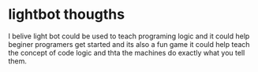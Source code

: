 # lightbot thougths

I belive light bot could be used to teach programing logic and it could help beginer programers get started and its also a fun game 
it could help teach the concept of code logic and thta the machines do exactly what you tell them.
